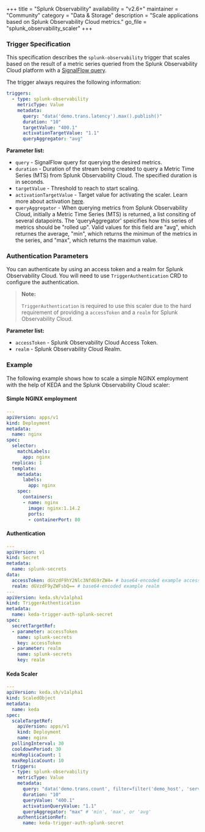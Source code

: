 +++
title = "Splunk Observability"
availability = "v2.6+"
maintainer = "Community"
category = "Data & Storage"
description = "Scale applications based on Splunk Observability Cloud metrics."
go_file = "splunk_observability_scaler"
+++

### Trigger Specification

This specification describes the `splunk-observability` trigger that scales based on the result of a metric series queried from the Splunk Observability Cloud platform with a [SignalFlow query](https://dev.splunk.com/observability/docs/signalflow/).

The trigger always requires the following information:

```yaml
triggers:
  - type: splunk-observability
    metricType: Value
    metadata:
      query: "data('demo.trans.latency').max().publish()"
      duration: "10"
      targetValue: "400.1"
      activationTargetValue: "1.1"
      queryAggregator: "avg"
```

**Parameter list:**

- `query` - SignalFlow query for querying the desired metrics.
- `duration` - Duration of the stream being created to query a Metric Time Series (MTS) from Splunk Observability Cloud. The specified duration is in seconds.
- `targetValue` - Threshold to reach to start scaling.
- `activationTargetValue` - Target value for activating the scaler. Learn more about activation [here](./../concepts/scaling-deployments.md#activating-and-scaling-thresholds).
- `queryAggregator` - When querying metrics from Splunk Observability Cloud, initially a Metric Time Series (MTS) is returned, a list consiting of several datapoints. The 'queryAggregator' speicifies how this series of metrics should be "rolled up". Valid values for this field are "avg", which returnes the average, "min", which returns the minimun of the metrics in the series, and "max", which returns the maximun value.

### Authentication Parameters

You can authenticate by using an access token and a realm for Splunk Observability Cloud. You will need to use `TriggerAuthentication` CRD to configure the authentication.

> **Note:**
>
> `TriggerAuthentication` is required to use this scaler due to the hard requirement of providing a `accessToken` and a `realm` for Splunk Observability Cloud.

**Parameter list:**

- `accessToken` - Splunk Observability Cloud Access Token.
- `realm` - Splunk Observability Cloud Realm.

### Example

The following example shows how to scale a simple NGINX employment with the help of KEDA and the Splunk Observability Cloud scaler:

#### Simple NGINX employment

```yaml
---
apiVersion: apps/v1
kind: Deployment
metadata:
  name: nginx
spec:
  selector:
    matchLabels:
      app: nginx
  replicas: 1 
  template:
    metadata:
      labels:
        app: nginx
    spec:
      containers:
      - name: nginx
        image: nginx:1.14.2
        ports:
        - containerPort: 80
```

#### Authentication

```yaml
---
apiVersion: v1
kind: Secret
metadata:
  name: splunk-secrets
data:
  accessToken: dGVzdF9hY2Nlc3NfdG9rZW4= # base64-encoded example access token
  realm: dGVzdF9yZWFsbQ== # base64-encoded example realm
---
apiVersion: keda.sh/v1alpha1
kind: TriggerAuthentication
metadata:
  name: keda-trigger-auth-splunk-secret
spec:
  secretTargetRef:
  - parameter: accessToken
    name: splunk-secrets
    key: accessToken
  - parameter: realm
    name: splunk-secrets
    key: realm
```

#### Keda Scaler
```yaml
---
apiVersion: keda.sh/v1alpha1
kind: ScaledObject
metadata:
  name: keda
spec:
  scaleTargetRef:
    apiVersion: apps/v1
    kind: Deployment
    name: nginx
  pollingInterval: 30
  cooldownPeriod: 30
  minReplicaCount: 1
  maxReplicaCount: 10
  triggers:
  - type: splunk-observability
    metricType: Value
    metadata:
      query: "data('demo.trans.count', filter=filter('demo_host', 'server6'), rollup='rate').sum(by=['demo_host']).publish()" 
      duration: "10"
      queryValue: "400.1"
      activationQueryValue: "1.1"
      queryAggregator: "max" # 'min', 'max', or 'avg' 
    authenticationRef:
      name: keda-trigger-auth-splunk-secret
```